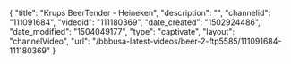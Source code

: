 {
    "title": "Krups BeerTender - Heineken",
    "description": "",
    "channelid": "111091684",
    "videoid": "111180369",
    "date_created": "1502924486",
    "date_modified": "1504049177",
    "type": "captivate",
    "layout": "channelVideo",
    "url": "\/bbbusa-latest-videos\/beer-2-ftp5585\/111091684-111180369"
}